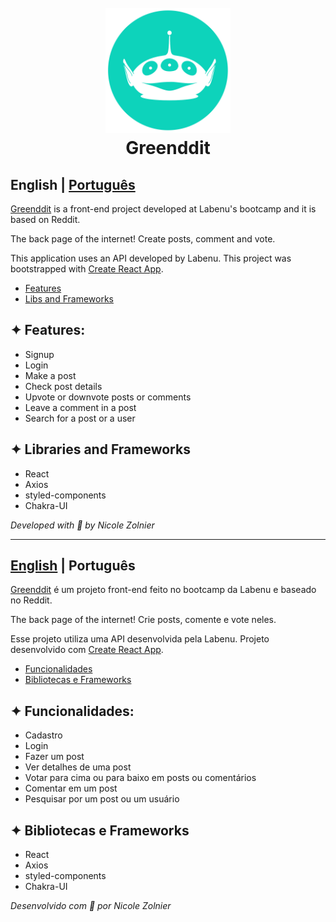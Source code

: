 <h1 align="center">
  <br>
  <a href=""><img src="./src/assets/alien.svg"  alt="logo astromatch" width="200"></a>
  <br>
  Greenddit
  <br>
</h1>

<a id="en-readme"></a>
## English | [Português](#pt-readme)

[Greenddit]() is a front-end project developed at Labenu's bootcamp and it is based on Reddit.

The back page of the internet! Create posts, comment and vote.

This application uses an API developed by Labenu.
This project was bootstrapped with [Create React App](https://github.com/facebook/create-react-app).

<a name="menu"></a>
- [Features](#features)
- [Libs and Frameworks](#libs)

<a id="features"></a>
## ✦ Features:
* Signup
* Login
* Make a post
* Check post details
* Upvote or downvote posts or comments
* Leave a comment in a post
* Search for a post or a user

<a id="libs"></a>
## ✦ Libraries and Frameworks
* React
* Axios
* styled-components
* Chakra-UI

*Developed with 💚 by Nicole Zolnier*

-------

<a id="pt-readme"></a>
## [English](#en-readme) | Português
[Greenddit]() é um projeto front-end feito no bootcamp da Labenu e baseado no Reddit.

The back page of the internet! Crie posts, comente e vote neles.

Esse projeto utiliza uma API desenvolvida pela Labenu. Projeto desenvolvido com [Create React App](https://github.com/facebook/create-react-app).

<a name="pt-menu"></a>
- [Funcionalidades](#funcionalidades)
- [Bibliotecas e Frameworks](#bibliotecas)

<a id="funcionalidades"></a>
## ✦ Funcionalidades:
* Cadastro
* Login
* Fazer um post
* Ver detalhes de uma post
* Votar para cima ou para baixo em posts ou comentários
* Comentar em um post
* Pesquisar por um post ou um usuário

<a id="bibliotecas"></a>
## ✦ Bibliotecas e Frameworks
* React
* Axios
* styled-components
* Chakra-UI

*Desenvolvido com 💚 por Nicole Zolnier*